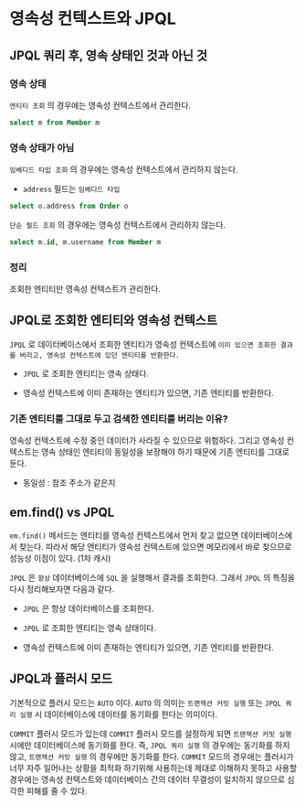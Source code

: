 # 영속성 컨텍스트와 JPQL

## JPQL 쿼리 후, 영속 상태인 것과 아닌 것

### 영속 상태

`엔티티 조회` 의 경우에는 영속성 컨텍스트에서 관리한다.

```sql
select m from Member m
```

### 영속 상태가 아님

`임베디드 타입 조회` 의 경우에는 영속성 컨텍스트에서 관리하지 않는다.

- `address` 필드는 `임베디드 타입`

```sql
select o.address from Order o
```

`단순 필드 조회` 의 경우에는 영속성 컨텍스트에서 관리하지 않는다.

```sql
select m.id, m.username from Member m
```

### 정리

조회한 엔티티만 영속성 컨텍스트가 관리한다.

## JPQL로 조회한 엔티티와 영속성 컨텍스트

`JPQL` 로 데이터베이스에서 조회한 엔티티가 영속성 컨텍스트에 `이미 있으면 조회한 결과를 버리고, 영속성 컨텍스트에 있던 엔티티를 반환한다.`

- `JPQL` 로 조회한 엔티티는 영속 상태다.

- 영속성 컨텍스트에 이미 존재하는 엔티티가 있으면, 기존 엔티티를 반환한다.

### 기존 엔티티를 그대로 두고 검색한 엔티티를 버리는 이유?

영속성 컨텍스트에 수정 중인 데이터가 사라질 수 있으므로 위험하다. 그리고 영속성 컨텍스트는 영속 상태인 엔티티의 동일성을 보장해야 하기 때문에 기존 엔티티를 그대로 둔다.

- 동일성 : 참조 주소가 같은지

## em.find() vs JPQL

`em.find()` 메서드는 엔티티를 영속성 컨텍스트에서 먼저 찾고 없으면 데이터베이스에서 찾는다. 따라서 해당 엔티티가 영속성 컨텍스트에 있으면 메모리에서 바로 찾으므로 성능상 이점이 있다. (1차 캐시)

`JPQL` 은 `항상` 데이터베이스에 `SQL` 을 실행해서 결과를 조회한다. 그래서 `JPQL` 의 특징을 다시 정리해보자면 다음과 같다.

- `JPQL` 은 항상 데이터베이스를 조회한다.

- `JPQL` 로 조회한 엔티티는 영속 상태이다.

- 영속성 컨텍스트에 이미 존재하는 엔티티가 있으면, 기존 엔티티를 반환한다.

## JPQL과 플러시 모드

기본적으로 플러시 모드는 `AUTO` 이다. `AUTO` 의 의미는 `트랜잭션 커밋 실행` 또는 `JPQL 쿼리 실행` 시 데이터베이스에 데이터를 동기화를 한다는 의미이다.

`COMMIT` 플러시 모드가 있는데 `COMMIT` 플러시 모드를 설정하게 되면 `트랜잭션 커밋 실행` 시에만 데이터베이스에 동기화를 한다. 즉, `JPQL 쿼리 실행` 의 경우에는 동기화를 하지
않고, `트랜잭션 커밋 실행` 의 경우에만 동기화를 한다. `COMMIT` 모드의 경우에는 플러시가 너무 자주 일어나는 상황을 최적화 하기위해 사용하는데 제대로 이해하지 못하고 사용할 경우에는 영속성 컨텍스트와
데이터베이스 간의 데이터 무결성이 일치하지 않으므로 심각한 피해를 줄 수 있다. 
